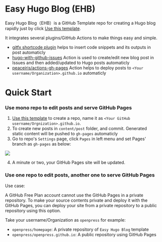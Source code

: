 # Easy Hugo Blog (EHB)

Easy Hugo Blog（EHB）is a GitHub Template repo for creating a Hugo blog rapidly just by click [Use this template](https://github.com/openpress/easy-hugo-blog/generate). 

It integrates several plugins/GitHub Actions to make things easy and simple.

* [gitfx shortcode plugin](https://gitx.io/post/hugo-with-gitfx-zh_cn/) helps to insert code snippets and its outputs in post automaticly
* [hugo-with-github-issues](https://github.com/skyfe79/hugo-with-github-issues) Action is used to create/edit new blog post in Issues and then added/updated to Hugo posts automaticly
* [peaceiris/actions-gh-pages](https://github.com/peaceiris/actions-gh-pages) Action helps to deploy posts to `<Your username/Organization>.github.io` automaticly

# Quick Start

### Use mono repo to edit posts and serve GitHub Pages

1. [Use this template](https://github.com/openpress/easy-hugo-blog/generate) to create a repo, name it as `<Your GitHub username/Orgnization>.github.io`.
2. To create new posts in `content/post` folder, and commit. Generated static content will be pushed to `gh-pages` automaticly 
3. Go to repo's `Settings` page, click `Pages` in left menu and set Pages' branch as `gh-pages` as below:

![](https://user-images.githubusercontent.com/1658618/194678227-1bd97f07-46e6-4d76-b3db-b77d9ef78b82.png)

4. A minute or two, your GitHub Pages site will be updated.

### Use one repo to edit posts, another one to serve GitHub Pages

Use case:

A GitHub Free Plan account cannot use the GitHub Pages in a private repository. To make your source contents private and deploy it with the GitHub Pages, you can deploy your site from a private repository to a public repository using this option.

Take your username/Organization as `openpress` for example: 

* `openpress/homepage`: A private repository of `Easy Hugo Blog` template
* `openpress/openpress.github.io`: A public repository using GitHub Pages
